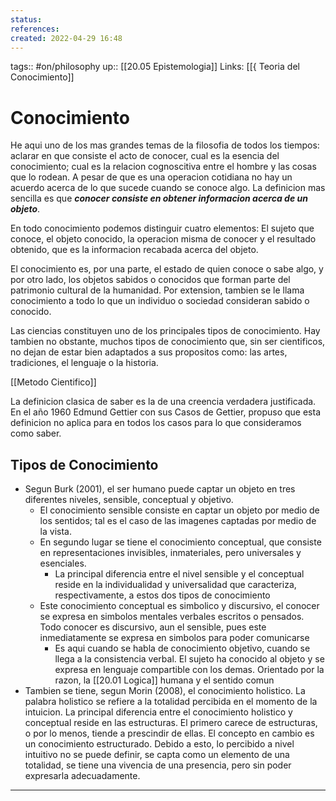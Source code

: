 ```yaml
---
status:
references: 
created: 2022-04-29 16:48
---
```

tags:: #on/philosophy 
up:: [[20.05 Epistemologia]]
Links: [[{ Teoria del Conocimiento]]
# Conocimiento
He aqui uno de los mas grandes temas de la filosofia de todos los tiempos: aclarar en que consiste el acto de conocer, cual es la esencia del conocimiento; cual es la relacion cognoscitiva entre el hombre y las cosas que lo rodean. A pesar de que es una operacion cotidiana no hay un acuerdo acerca de lo que sucede cuando se conoce algo. La definicion mas sencilla es que ***conocer consiste en obtener informacion acerca de un objeto***.

En todo conocimiento podemos distinguir cuatro elementos: El sujeto que conoce, el objeto conocido, la operacion misma de conocer y el resultado obtenido, que es la informacion recabada acerca del objeto.

El conocimiento es, por una parte, el estado de quien conoce o sabe algo, y por otro lado, los objetos sabidos o conocidos que forman parte del patrimonio cultural de la humanidad. Por extension, tambien se le llama conocimiento a todo lo que un individuo o sociedad consideran sabido o conocido.

Las ciencias constituyen uno de los principales tipos de conocimiento. Hay tambien no obstante, muchos tipos de conocimiento que, sin ser cientificos, no dejan de estar bien adaptados a sus propositos como: las artes, tradiciones, el lenguaje o la historia.

[[Metodo Cientifico]]

La definicion clasica de saber es la de una creencia verdadera justificada. En el año 1960 Edmund Gettier con sus Casos de Gettier, propuso que esta definicion no aplica para en todos los casos para lo que consideramos como saber.

## Tipos de Conocimiento
- Segun Burk (2001), el ser humano puede captar un objeto en tres diferentes niveles, sensible, conceptual y objetivo.
	- El conocimiento sensible consiste en captar un objeto por medio de los sentidos; tal es el caso de las imagenes captadas por medio de la vista.
	- En segundo lugar se tiene el conocimiento conceptual, que consiste en representaciones invisibles, inmateriales, pero universales y esenciales.
		- La principal diferencia entre el nivel sensible y el conceptual reside en la individualidad y universalidad que caracteriza, respectivamente, a estos dos tipos de conocimiento
	- Este conocimiento conceptual es simbolico y discursivo, el conocer se expresa en simbolos mentales verbales escritos o pensados. Todo conocer es discursivo, aun el sensible, pues este inmediatamente se expresa en simbolos para poder comunicarse
		- Es aqui cuando se habla de conocimiento objetivo, cuando se llega a la consistencia verbal. El sujeto ha conocido al objeto y se expresa en lenguaje compartible con los demas. Orientado por la razon, la [[20.01 Logica]] humana y el sentido comun
- Tambien se tiene, segun Morin (2008), el conocimiento holistico. La palabra holistico se refiere a la totalidad percibida en el momento de la intuicion. La principal diferencia entre el conocimiento holistico y conceptual reside en las estructuras. El primero carece de estructuras, o por lo menos, tiende a prescindir de ellas. El concepto en cambio es un conocimiento estructurado. Debido a esto, lo percibido a nivel intuitivo no se puede definir, se capta como un elemento de una totalidad, se tiene una vivencia de una presencia, pero sin poder expresarla adecuadamente.


___
